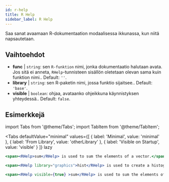 ```yaml
---
id: r-help
title: R Help
sidebar_label: R Help
---
```


Saa sanat avaamaan R-dokumentaation modaalisessa ikkunassa, kun niitä napsautetaan.

## Vaihtoehdot

* __func__ | `string`: sen `R-funktion` nimi, jonka dokumentaatio halutaan avata. Jos sitä ei anneta, `RHelp`-tunnisteen sisällön oletetaan olevan sama kuin funktion nimi.. Default: `''`.
* __library__ | `string`: sen R-paketin nimi, jossa funktio sijaitsee.. Default: `'base'`.
* __visible__ | `boolean`: ohjaa, avataanko ohjeikkuna käynnistyksen yhteydessä.. Default: `false`.


## Esimerkkejä

import Tabs from '@theme/Tabs';
import TabItem from '@theme/TabItem';

<Tabs
    defaultValue="minimal"
    values={[
        { label: 'Minimal', value: 'minimal' },
        { label: 'From Library', value: 'otherLibrary' },
        { label: 'Visible on Startup', value: 'visible' }
    ]}
    lazy
>

<TabItem value="minimal" >

```jsx live
<span><RHelp>sum</RHelp> is used to sum the elements of a vector.</span>
```

</TabItem>

<TabItem value="otherLibrary" >

```jsx live
<span><RHelp library="graphics">hist</RHelp> is used to create a histogram.</span>
```

</TabItem>

<TabItem value="visible" >

```jsx live
<span><RHelp visible={true} >sum</RHelp> is used to sum the elements of a vector.</span>
```

</TabItem>

</Tabs>
